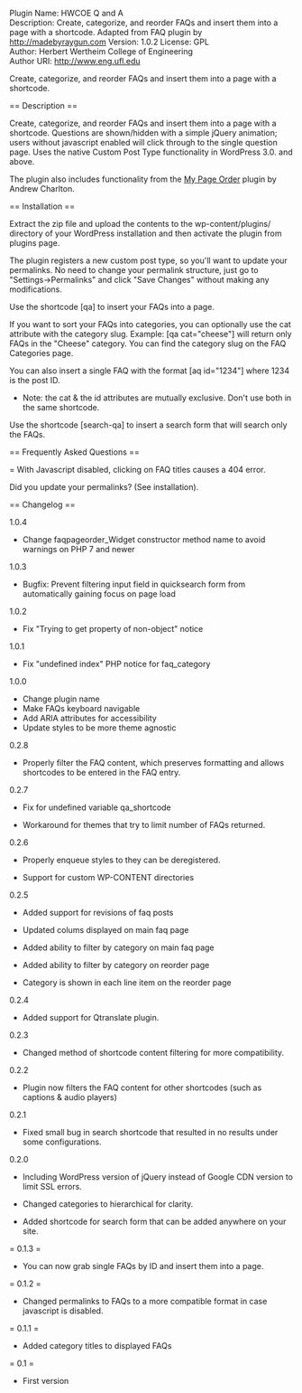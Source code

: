 Plugin Name: HWCOE Q and A  
Description: Create, categorize, and reorder FAQs and insert them into a page with a shortcode. Adapted from FAQ plugin by http://madebyraygun.com
Version: 1.0.2
License: GPL  
Author: Herbert Wertheim College of Engineering  
Author URI: http://www.eng.ufl.edu  

Create, categorize, and reorder FAQs and insert them into a page with a shortcode.

== Description ==

Create, categorize, and reorder FAQs and insert them into a page with a shortcode. Questions are shown/hidden with a simple jQuery animation; users without javascript enabled will click through to the single question page. Uses the native Custom Post Type functionality in WordPress 3.0. and above.

The plugin also includes functionality from the <a href="http://geekyweekly.com/mypageorder">My Page Order</a> plugin by Andrew Charlton.

== Installation ==

Extract the zip file and upload the contents to the wp-content/plugins/ directory of your WordPress installation and then activate the plugin from plugins page. 

The plugin registers a new custom post type, so you'll want to update your permalinks. No need to change your permalink structure, just go to "Settings->Permalinks" and click "Save Changes" without making any modifications.

Use the shortcode [qa] to insert your FAQs into a page.

If you want to sort your FAQs into categories, you can optionally use the cat attribute with the category slug. Example: [qa cat="cheese"] will return only FAQs in the "Cheese" category. You can find the category slug on the FAQ Categories page.

You can also insert a single FAQ with the format [aq id="1234"] where 1234 is the post ID.

* Note: the cat & the id attributes are mutually exclusive. Don't use both in the same shortcode.

Use the shortcode [search-qa] to insert a search form that will search only the FAQs.
		

== Frequently Asked Questions ==

= With Javascript disabled, clicking on FAQ titles causes a 404 error.

Did you update your permalinks? (See installation).


== Changelog ==

1.0.4
- Change faqpageorder_Widget constructor method name to avoid warnings on PHP 7 and newer

1.0.3
- Bugfix: Prevent filtering input field in quicksearch form from automatically gaining focus on page load

1.0.2
- Fix "Trying to get property of non-object" notice 

1.0.1 
* Fix "undefined index" PHP notice for faq_category

1.0.0
* Change plugin name
* Make FAQs keyboard navigable
* Add ARIA attributes for accessibility
* Update styles to be more theme agnostic

0.2.8

* Properly filter the FAQ content, which preserves formatting and allows shortcodes to be entered in the FAQ entry.

0.2.7 

* Fix for undefined variable qa_shortcode

* Workaround for themes that try to limit number of FAQs returned.

0.2.6

* Properly enqueue styles to they can be deregistered.

* Support for custom WP-CONTENT directories

0.2.5

* Added support for revisions of faq posts

* Updated colums displayed on main faq page

* Added ability to filter by category on main faq page

* Added ability to filter by category on reorder page

* Category is shown in each line item on the reorder page

0.2.4

* Added support for Qtranslate plugin.

0.2.3

* Changed method of shortcode content filtering for more compatibility.

0.2.2

* Plugin now filters the FAQ content for other shortcodes (such as captions & audio players)

0.2.1 

* Fixed small bug in search shortcode that resulted in no results under some configurations.

0.2.0

* Including WordPress version of jQuery instead of Google CDN version to limit SSL errors.


* Changed categories to hierarchical for clarity.

* Added shortcode for search form that can be added anywhere on your site.


= 0.1.3 = 

* You can now grab single FAQs by ID and insert them into a page.

= 0.1.2 =

* Changed permalinks to FAQs to a more compatible format in case javascript is disabled.

= 0.1.1 =

* Added category titles to displayed FAQs

= 0.1 =

* First version